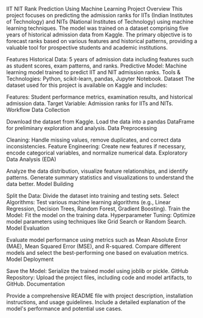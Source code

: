 IIT NIT Rank Prediction Using Machine Learning
Project Overview
This project focuses on predicting the admission ranks for IITs (Indian Institutes of Technology) and NITs (National Institutes of Technology) using machine learning techniques. The model was trained on a dataset comprising five years of historical admission data from Kaggle. The primary objective is to forecast ranks based on various features and historical patterns, providing a valuable tool for prospective students and academic institutions.

Features
Historical Data: 5 years of admission data including features such as student scores, exam patterns, and ranks.
Predictive Model: Machine learning model trained to predict IIT and NIT admission ranks.
Tools & Technologies: Python, scikit-learn, pandas, Jupyter Notebook.
Dataset
The dataset used for this project is available on Kaggle and includes:

Features: Student performance metrics, examination results, and historical admission data.
Target Variable: Admission ranks for IITs and NITs.
Workflow
Data Collection

Download the dataset from Kaggle.
Load the data into a pandas DataFrame for preliminary exploration and analysis.
Data Preprocessing

Cleaning: Handle missing values, remove duplicates, and correct data inconsistencies.
Feature Engineering: Create new features if necessary, encode categorical variables, and normalize numerical data.
Exploratory Data Analysis (EDA)

Analyze the data distribution, visualize feature relationships, and identify patterns.
Generate summary statistics and visualizations to understand the data better.
Model Building

Split the Data: Divide the dataset into training and testing sets.
Select Algorithms: Test various machine learning algorithms (e.g., Linear Regression, Decision Trees, Random Forest, Gradient Boosting).
Train the Model: Fit the model on the training data.
Hyperparameter Tuning: Optimize model parameters using techniques like Grid Search or Random Search.
Model Evaluation

Evaluate model performance using metrics such as Mean Absolute Error (MAE), Mean Squared Error (MSE), and R-squared.
Compare different models and select the best-performing one based on evaluation metrics.
Model Deployment

Save the Model: Serialize the trained model using joblib or pickle.
GitHub Repository: Upload the project files, including code and model artifacts, to GitHub.
Documentation

Provide a comprehensive README file with project description, installation instructions, and usage guidelines.
Include a detailed explanation of the model's performance and potential use cases.
